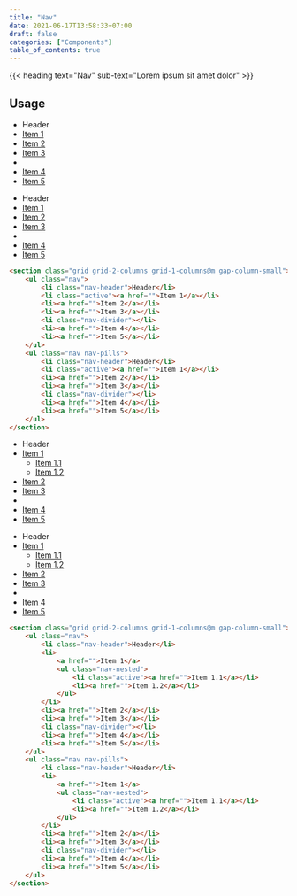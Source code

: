 ```yaml
---
title: "Nav"
date: 2021-06-17T13:58:33+07:00
draft: false
categories: ["Components"]
table_of_contents: true
---
```


{{< heading text="Nav" sub-text="Lorem ipsum sit amet dolor" >}}

## Usage

<section class="grid grid-2-columns grid-1-columns@m gap-column-small">
    <ul class="nav">
        <li class="nav-header">Header</li>
        <li class="active"><a href="">Item 1</a></li>
        <li><a href="">Item 2</a></li>
        <li><a href="">Item 3</a></li>
        <li class="nav-divider"></li>
        <li><a href="">Item 4</a></li>
        <li><a href="">Item 5</a></li>
    </ul>
    <ul class="nav nav-pills">
        <li class="nav-header">Header</li>
        <li class="active"><a href="">Item 1</a></li>
        <li><a href="">Item 2</a></li>
        <li><a href="">Item 3</a></li>
        <li class="nav-divider"></li>
        <li><a href="">Item 4</a></li>
        <li><a href="">Item 5</a></li>
    </ul>
</section>

``` html
<section class="grid grid-2-columns grid-1-columns@m gap-column-small">
    <ul class="nav">
        <li class="nav-header">Header</li>
        <li class="active"><a href="">Item 1</a></li>
        <li><a href="">Item 2</a></li>
        <li><a href="">Item 3</a></li>
        <li class="nav-divider"></li>
        <li><a href="">Item 4</a></li>
        <li><a href="">Item 5</a></li>
    </ul>
    <ul class="nav nav-pills">
        <li class="nav-header">Header</li>
        <li class="active"><a href="">Item 1</a></li>
        <li><a href="">Item 2</a></li>
        <li><a href="">Item 3</a></li>
        <li class="nav-divider"></li>
        <li><a href="">Item 4</a></li>
        <li><a href="">Item 5</a></li>
    </ul>
</section>
```

<section class="grid grid-2-columns grid-1-columns@m gap-column-small">
    <ul class="nav">
        <li class="nav-header">Header</li>
        <li>
            <a href="">Item 1</a>
            <ul class="nav-nested">
                <li class="active"><a href="">Item 1.1</a></li>
                <li><a href="">Item 1.2</a></li>
            </ul>
        </li>
        <li><a href="">Item 2</a></li>
        <li><a href="">Item 3</a></li>
        <li class="nav-divider"></li>
        <li><a href="">Item 4</a></li>
        <li><a href="">Item 5</a></li>
    </ul>
    <ul class="nav nav-pills">
        <li class="nav-header">Header</li>
        <li>
            <a href="">Item 1</a>
            <ul class="nav-nested">
                <li class="active"><a href="">Item 1.1</a></li>
                <li><a href="">Item 1.2</a></li>
            </ul>
        </li>
        <li><a href="">Item 2</a></li>
        <li><a href="">Item 3</a></li>
        <li class="nav-divider"></li>
        <li><a href="">Item 4</a></li>
        <li><a href="">Item 5</a></li>
    </ul>
</section>

``` html
<section class="grid grid-2-columns grid-1-columns@m gap-column-small">
    <ul class="nav">
        <li class="nav-header">Header</li>
        <li>
            <a href="">Item 1</a>
            <ul class="nav-nested">
                <li class="active"><a href="">Item 1.1</a></li>
                <li><a href="">Item 1.2</a></li>
            </ul>
        </li>
        <li><a href="">Item 2</a></li>
        <li><a href="">Item 3</a></li>
        <li class="nav-divider"></li>
        <li><a href="">Item 4</a></li>
        <li><a href="">Item 5</a></li>
    </ul>
    <ul class="nav nav-pills">
        <li class="nav-header">Header</li>
        <li>
            <a href="">Item 1</a>
            <ul class="nav-nested">
                <li class="active"><a href="">Item 1.1</a></li>
                <li><a href="">Item 1.2</a></li>
            </ul>
        </li>
        <li><a href="">Item 2</a></li>
        <li><a href="">Item 3</a></li>
        <li class="nav-divider"></li>
        <li><a href="">Item 4</a></li>
        <li><a href="">Item 5</a></li>
    </ul>
</section>
```
